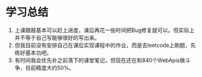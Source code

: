 # 学习总结

1. 上课跟敲基本可以赶上进度，课后再花一些时间把Bug修复就可以。但实际上并不等于自己写能够很好的写出来。
2. 但我目前没有安排自己在课后实现课程中的作业，而是去leetcode上刷题，先练好基本功吧。
3. 有时间我会优先补之前落下的课堂笔记，但现在还在和840个WebApis做斗争，目前精度大约50%。
